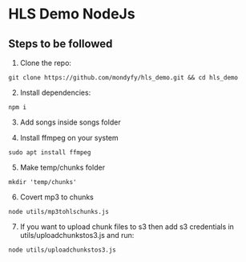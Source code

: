 # HLS Demo NodeJs

## Steps to be followed
1. Clone the repo:
```
git clone https://github.com/mondyfy/hls_demo.git && cd hls_demo
```

2. Install dependencies:
```
npm i
```

3. Add songs inside songs folder

4. Install ffmpeg on your system
```
sudo apt install ffmpeg
```

5. Make temp/chunks folder
```
mkdir 'temp/chunks'
```

6. Covert mp3 to chunks
```
node utils/mp3tohlschunks.js
```

7. If you want to upload chunk files to s3 then add s3 credentials in utils/uploadchunkstos3.js and run:
```
node utils/uploadchunkstos3.js
```
